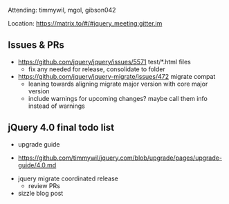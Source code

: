 Attending: timmywil, mgol, gibson042

Location: https://matrix.to/#/#jquery_meeting:gitter.im

## Issues & PRs
* https://github.com/jquery/jquery/issues/5571 test/*.html files
	- fix any needed for release, consolidate to folder
* https://github.com/jquery/jquery-migrate/issues/472 migrate compat
	- leaning towards aligning migrate major version with core major version
	- include warnings for upcoming changes? maybe call them info instead of warnings

## jQuery 4.0 final todo list
* upgrade guide
 - https://github.com/timmywil/jquery.com/blob/upgrade/pages/upgrade-guide/4.0.md
* jquery migrate coordinated release
	- review PRs
* sizzle blog post
